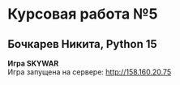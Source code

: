 Курсовая работа №5
=

Бочкарев Никита, Python 15
-

**Игра SKYWAR**  
Игра запущена на сервере: http://158.160.20.75

